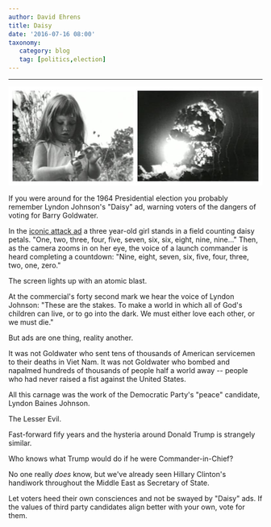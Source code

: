 ```yaml
---
author: David Ehrens
title: Daisy
date: '2016-07-16 08:00'
taxonomy:
   category: blog
   tag: [politics,election]
---
```

---
![Daisy](daisy.jpg)

If you were around for the 1964 Presidential election you probably remember Lyndon Johnson's "Daisy" ad, warning voters of the dangers of voting for Barry Goldwater.

In the [iconic attack ad](http://www.youtube.com/watch?v=FuJOm0SOIRU) a three year-old girl stands in a field counting daisy petals. "One, two, three, four, five, seven, six, six, eight, nine, nine..." Then, as the camera zooms in on her eye, the voice of a launch commander is heard completing a countdown: "Nine, eight, seven, six, five, four, three, two, one, zero."

The screen lights up with an atomic blast.

At the commercial's forty second mark we hear the voice of Lyndon Johnson: "These are the stakes. To make a world in which all of God's children can live, or to go into the dark. We must either love each other, or we must die."

But ads are one thing, reality another. 

It was not Goldwater who sent tens of thousands of American servicemen to their deaths in Viet Nam. It was not Goldwater who bombed and napalmed hundreds of thousands of people half a world away -- people who had never raised a fist against the United States.

All this carnage was the work of the Democratic Party's "peace" candidate, Lyndon Baines Johnson.

The Lesser Evil.

Fast-forward fify years and the hysteria around Donald Trump is strangely similar.

Who knows what Trump would do if he were Commander-in-Chief?

No one really *does* know, but we've already seen Hillary Clinton's handiwork throughout the Middle East as Secretary of State.

Let voters heed their own consciences and not be swayed by "Daisy" ads. If the values of third party candidates align better with your own, vote for them.

